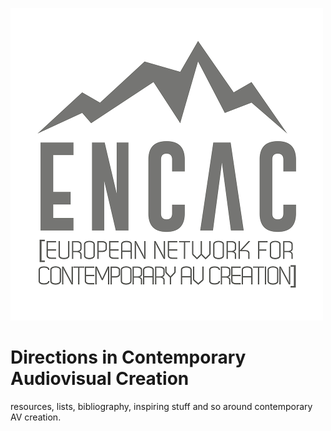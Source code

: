 ![logo](ENCACsmall.png)
# Directions in Contemporary Audiovisual Creation
resources, lists, bibliography, inspiring stuff and so around contemporary AV creation.
